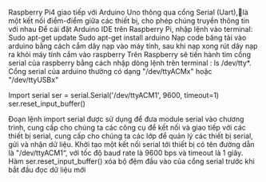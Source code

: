 Raspberry Pi4 giao tiếp với Arduino Uno thông qua cổng Serial (Uart),là một kết nối điểm-điểm giữa các thiết bị, cho phép chúng truyền thông tin với nhau
Để cài đặt Arduino IDE trên Raspberry Pi, nhập lệnh vào terminal:
Sudo apt-get update
Sudo apt-get install arduino
Nạp code băng tải vào arduino bằng cách cắm dây nạp vào máy tính, sau khi nạp xong rút dây nạp ra khỏi máy tính cắm vào raspberry
Trên Raspberry sẽ tiến hành tìm cổng serial của raspberry bằng cách nhập dòng lệnh trên terminal : ls /dev/tty*. Cổng serial của arduino thường có dạng "/dev/ttyACMx" hoặc "/dev/ttyUSBx"







Import serial
ser = serial.Serial('/dev/ttyACM1', 9600, timeout=1) 
ser.reset_input_buffer()

Đoạn lệnh import serial được sử dụng để đưa module serial vào chương trình, cung cấp cho chúng ta các công cụ để kết nối và giao tiếp với các thiết bị serial, cung cấp cho chúng ta các lớp để quản lý các thiết bị serial, gửi và nhận dữ liệu.
Khởi tạo một kết nối serial tới thiết bị có tên đường dẫn là "/dev/ttyACM1“, với tốc độ baud rate là 9600 bps và timeout là 1 giây.
Hàm ser.reset_input_buffer() xóa bộ đệm đầu vào của cổng serial trước khi bắt đầu đọc dữ liệu mới


